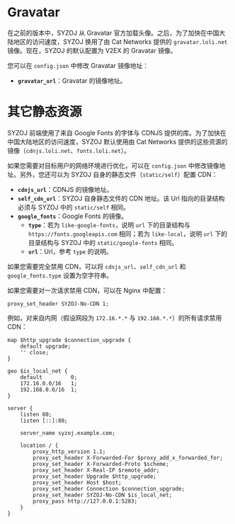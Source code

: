 # Gravatar
在之前的版本中，SYZOJ 从 Gravatar 官方加载头像。之后，为了加快在中国大陆地区的访问速度，SYZOJ 换用了由 Cat Networks 提供的 `gravatar.loli.net` 镜像。现在，SYZOJ 的默认配置为 V2EX 的 Gravatar 镜像。

您可以在 `config.json` 中修改 Gravatar 镜像地址：

* **`gravatar_url`**：Gravatar 的镜像地址。

# 其它静态资源
SYZOJ 前端使用了来自 Google Fonts 的字体与 CDNJS 提供的库。为了加快在中国大陆地区的访问速度，SYZOJ 默认使用由 Cat Networks 提供的这些资源的镜像（`cdnjs.loli.net`、`fonts.loli.net`）。

如果您需要对目标用户的网络环境进行优化，可以在 `config.json` 中修改镜像地址。另外，您还可以为 SYZOJ 自身的静态文件（`static/self`）配置 CDN：

* **`cdnjs_url`**：CDNJS 的镜像地址。
* **`self_cdn_url`**：SYZOJ 自身静态文件的 CDN 地址。该 Url 指向的目录结构必须与 SYZOJ 中的 `static/self` 相同。
* **`google_fonts`**：Google Fonts 的镜像。
	* **`type`**：若为 `like-google-fonts`，说明 `url` 下的目录结构与 `https://fonts.googleapis.com` 相同；若为 `like-local`，说明 `url` 下的目录结构与 SYZOJ 中的 `static/google-fonts` 相同。
	* **`url`**：Url，参考 `type` 的说明。

如果您需要完全禁用 CDN，可以将 `cdnjs_url`、`self_cdn_url` 和 `google_fonts.type` 设置为空字符串。

如果您需要对一次请求禁用 CDN，可以在 Nginx 中配置：

```nginx
proxy_set_header SYZOJ-No-CDN 1;
```

例如，对来自内网（假设网段为 `172.16.*.*` 与 `192.168.*.*`）的所有请求禁用 CDN：

```nginx
map $http_upgrade $connection_upgrade {
    default upgrade;
    '' close;
}

geo $is_local_net {
    default         0;
    172.16.0.0/16   1;
    192.168.0.0/16  1;
}

server {
    listen 80;
    listen [::]:80;
    
    server_name syzoj.example.com;

    location / {
        proxy_http_version 1.1;
        proxy_set_header X-Forwarded-For $proxy_add_x_forwarded_for;
        proxy_set_header X-Forwarded-Proto $scheme;
        proxy_set_header X-Real-IP $remote_addr;
        proxy_set_header Upgrade $http_upgrade;
        proxy_set_header Host $host;
        proxy_set_header Connection $connection_upgrade;
        proxy_set_header SYZOJ-No-CDN $is_local_net;
        proxy_pass http://127.0.0.1:5283;
    }
}
```